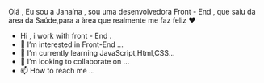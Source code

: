 Olá , Eu sou a Janaína , sou uma desenvolvedora Front - End , que saiu da àrea da Saúde,para a àrea que realmente me faz feliz :heart: 
- Hi , i work with front - End .
- 👀 I’m interested in Front-End ...
- 🌱 I’m currently learning JavaScript,Html,CSS...
- 💞️ I’m looking to collaborate on ...
- 📫 How to reach me ...

<!---
jana8890/jana8890 is a ✨ special ✨ repository because its `README.md` (this file) appears on your GitHub profile.
You can click the Preview link to take a look at your changes.
--->
